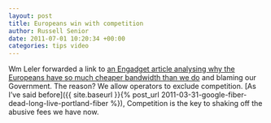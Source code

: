 ```yaml
---
layout: post
title: Europeans win with competition
author: Russell Senior
date: 2011-07-01 10:20:34 +00:00
categories: tips video
---
```

Wm Leler forwarded a link to [an Engadget article analysing why the Europeans have so much cheaper bandwidth than we do](http://www.engadget.com/2011/06/28/why-is-european-broadband-faster-and-cheaper-blame-the-governme/) and blaming our Government. The reason? We allow operators to exclude competition. [As I’ve said before]({{ site.baseurl }}{% post_url 2011-03-31-google-fiber-dead-long-live-portland-fiber %}), Competition is the key to shaking off the abusive fees we have now.
